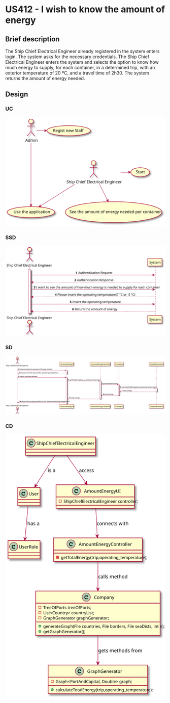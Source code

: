 # US412 - I wish to know the amount of energy

## Brief description

The Ship Chief Electrical Engineer already registered in the system enters login. The system asks for the necessary credentials. The Ship Chief Electrical Engineer enters the system and selects the option to know how much energy to
supply, for each container, in a determined trip, with an exterior temperature of 20 ºC, and a travel time of 2h30. The system returns the amount of energy needed.

## Design

### UC

![](US412_UC.svg)

### SSD

![](US412_SSD.svg)

### SD

![](US412_SD.svg)

### CD

![](US412_CD.svg)

